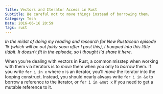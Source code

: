 ```yaml
---
Title: Vectors and Iterator Access in Rust
Subtitle: Be careful not to move things instead of borrowing them.
Category: Tech
Date: 2016-06-16 20:59
Tags: rust
---
```


<i class="editorial">In the midst of doing my reading and research for New Rustacean episode 15 (which will be out fairly soon after I post this), I bumped into this little tidbit. It doesn't fit in the episode, so I thought I'd share it here.</i>

When you're dealing with vectors in Rust, a common misstep when working with them via iterators is to *move* them when you only to *borrow* them. If you write `for i in x` where `x` is an iterator, you'll *move* the iterator into the looping construct. Instead, you should nearly always write `for i in &x` to borrow a reference to the iterator, or `for i in &mut x` if you need to get a mutable reference to it.
